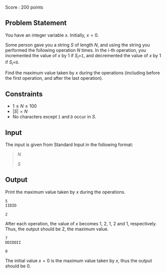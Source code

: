 Score : $200$ points

## Problem Statement

You have an integer variable $x$.
Initially, $x=0$.

Some person gave you a string $S$ of length $N$, and using the string you performed the following operation $N$ times.
In the $i$-th operation, you incremented the value of $x$ by $1$ if $S_i=$`I`, and decremented the value of $x$ by $1$ if $S_i=$`D`.

Find the maximum value taken by $x$ during the operations (including before the first operation, and after the last operation).

## Constraints

- $1 \leq N \leq 100$
- $|S|=N$
- No characters except `I` and `D` occur in $S$.

## Input

The input is given from Standard Input in the following format:

> $N$
> 
> $S$

## Output

Print the maximum value taken by $x$ during the operations.

```input1
5
IIDID
```

```output1
2
```

After each operation, the value of $x$ becomes $1$, $2$, $1$, $2$ and $1$, respectively. Thus, the output should be $2$, the maximum value.

```input2
7
DDIDDII
```

```output2
0
```

The initial value $x=0$ is the maximum value taken by $x$, thus the output should be $0$.